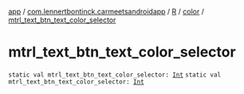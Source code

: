 [app](../../../index.md) / [com.lennertbontinck.carmeetsandroidapp](../../index.md) / [R](../index.md) / [color](index.md) / [mtrl_text_btn_text_color_selector](./mtrl_text_btn_text_color_selector.md)

# mtrl_text_btn_text_color_selector

`static val mtrl_text_btn_text_color_selector: `[`Int`](https://kotlinlang.org/api/latest/jvm/stdlib/kotlin/-int/index.html)
`static val mtrl_text_btn_text_color_selector: `[`Int`](https://kotlinlang.org/api/latest/jvm/stdlib/kotlin/-int/index.html)